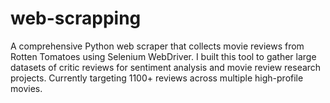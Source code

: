 # web-scrapping
A comprehensive Python web scraper that collects movie reviews from Rotten Tomatoes using Selenium WebDriver. I built this tool to gather large datasets of critic reviews for sentiment analysis and movie review research projects. Currently targeting 1100+ reviews across multiple high-profile movies.
